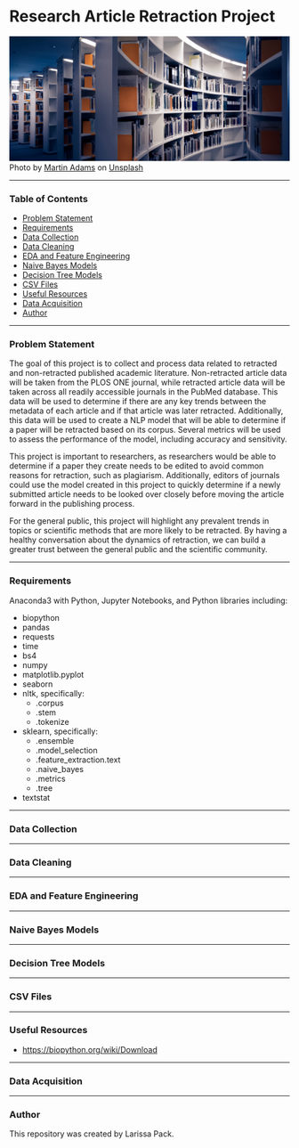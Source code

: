 # Research Article Retraction Project

![alt text](https://github.com/lmpack01/Research-Article-Retraction-Project/blob/main/martin-adams-_OZCl4XcpRw-unsplash.jpg?raw=true)
<span>Photo by <a href="https://unsplash.com/@martinadams?utm_source=unsplash&amp;utm_medium=referral&amp;utm_content=creditCopyText">Martin Adams</a> on <a href="https://unsplash.com/s/photos/research?utm_source=unsplash&amp;utm_medium=referral&amp;utm_content=creditCopyText">Unsplash</a></span>

---

### Table of Contents
* [Problem Statement](#problem-statement)
* [Requirements](#requirements)
* [Data Collection](#data-collection)
* [Data Cleaning](#data-cleaning)
* [EDA and Feature Engineering](#eda-and-feature-engineering)
* [Naive Bayes Models](#naive-bayes-models)
* [Decision Tree Models](#decision-tree-models)
* [CSV Files](#csv-files)
* [Useful Resources](#useful-resources)
* [Data Acquisition](#data-acquisition)
* [Author](#author)

---

### Problem Statement
The goal of this project is to collect and process data related to retracted and non-retracted published academic literature. Non-retracted article data will be taken from the PLOS ONE journal, while retracted article data will be taken across all readily accessible journals in the PubMed database. This data will be used to determine if there are any key trends between the metadata of each article and if that article was later retracted. Additionally, this data will be used to create a NLP model that will be able to determine if a paper will be retracted based on its corpus. Several metrics will be used to assess the performance of the model, including accuracy and sensitivity. 

This project is important to researchers, as researchers would be able to determine if a paper they create needs to be edited to avoid common reasons for retraction, such as plagiarism. Additionally, editors of journals could use the model created in this project to quickly determine if a newly submitted article needs to be looked over closely before moving the article forward in the publishing process. 

For the general public, this project will highlight any prevalent trends in topics or scientific methods that are more likely to be retracted. By having a healthy conversation about the dynamics of retraction, we can build a greater trust between the general public and the scientific community. 

---

### Requirements
Anaconda3 with Python, Jupyter Notebooks, and Python libraries including: 
* biopython 
* pandas 
* requests 
* time 
* bs4 
* numpy 
* matplotlib.pyplot 
* seaborn 
* nltk, specifically: 
    * .corpus 
    * .stem 
    * .tokenize 
* sklearn, specifically: 
    * .ensemble 
    * .model_selection 
    * .feature_extraction.text 
    * .naive_bayes 
    * .metrics 
    * .tree 
* textstat

---

### Data Collection


---

### Data Cleaning


---

### EDA and Feature Engineering


---

### Naive Bayes Models
 

---

### Decision Tree Models


---

### CSV Files


---

### Useful Resources
* https://biopython.org/wiki/Download

---

### Data Acquisition


---

### Author
This repository was created by Larissa Pack. 
